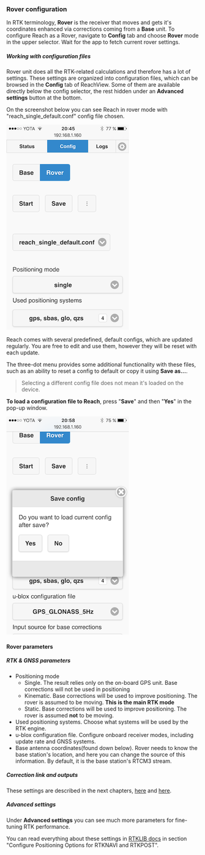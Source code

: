 ### Rover configuration

In RTK terminology, **Rover** is the receiver that moves and gets it's coordinates enhanced via corrections coming from a **Base** unit. To configure Reach as a Rover, navigate to **Config** tab and choose **Rover** mode in the upper selector. Wait for the app to fetch current rover settings.

##### Working with configuration files

Rover unit does all the RTK-related calculations and therefore has a lot of settings. These settings are organized into configuration files, which can be browsed in the **Config** tab of ReachView. Some of them are available directly below the config selector, the rest hidden under an **Advanced settings** button at the bottom.

On the screenshot below you can see Reach in rover mode with "reach_single_default.conf" config file chosen.

![single-rover-config.png](img/reachview-rover/single-rover-config.png)

Reach comes with several predefined, default configs, which are updated regularly. You are free to edit and use them, however they will be reset with each update.

The three-dot menu provides some additional functionality with these files, such as an ability to reset a config to default or copy it using **Save as...**.

> Selecting a different config file does not mean it's loaded on the device.

**To load a configuration file to Reach**, press "**Save**" and then "**Yes**" in the pop-up window.

![load-config-rover.png](img/reachview-rover/load-config-rover.png)

#### Rover parameters

##### RTK & GNSS parameters

* Positioning mode
    * Single. The result relies only on the on-board GPS unit. Base corrections will not be used in positioning
    * Kinematic. Base corrections will be used to improve positioning. The rover is assumed to be moving. **This is the main RTK mode**
    * Static. Base corrections will be used to improve positioning. The rover is assumed **not** to be moving.
* Used positioning systems. Choose what systems will be used by the RTK engine.
* u-blox configuration file. Configure onboard receiver modes, including update rate and GNSS systems.
* Base antenna coordinates(found down below). Rover needs to know the base station's location, and here you can change the source of this information. By default, it is the base station's RTCM3 stream.

##### Correction link and outputs

These settings are described in the next chapters, [here](reachview-link.md) and [here](reachview-output.md).

##### Advanced settings

Under **Advanced settings** you can see much more parameters for fine-tuning RTK performance.

You can read everything about these settings in [RTKLIB docs](http://www.rtklib.com/rtklib_document.htm) in section "Configure Positioning Options for RTKNAVI and RTKPOST".

